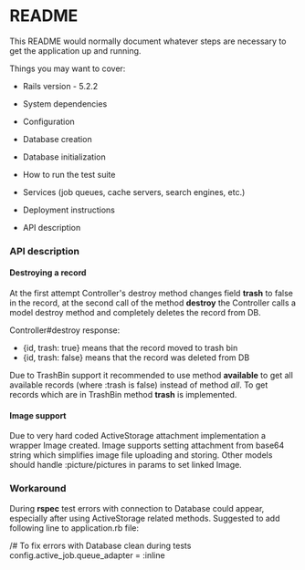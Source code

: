 # README

This README would normally document whatever steps are necessary to get the
application up and running.

Things you may want to cover:

* Rails version - 5.2.2

* System dependencies

* Configuration

* Database creation

* Database initialization

* How to run the test suite

* Services (job queues, cache servers, search engines, etc.)

* Deployment instructions

* API description


### API description

#### Destroying a record

At the first attempt Controller's destroy method changes field **trash** to false in 
the record, at the second call of the method **destroy** the Controller calls a model 
destroy method and completely deletes the record from DB. 

Controller#destroy response: 
* {id, trash: true} means that the record moved to trash bin
* {id, trash: false} means that the record was deleted from DB

Due to TrashBin support it recommended to use method **available** to get all available records (where :trash is false) instead of method *all*. To get records which are in TrashBin method **trash** is implemented. 

#### Image support

Due to very hard coded ActiveStorage attachment implementation a wrapper Image created. Image supports setting attachment from base64 string which simplifies image file uploading and storing. Other models should handle :picture/pictures in params to set linked Image. 


### Workaround

During **rspec** test errors with connection to Database could appear, especially after using ActiveStorage related methods. Suggested to add following line to application.rb file:

/# To fix errors with Database clean during tests
config.active_job.queue_adapter = :inline
 
